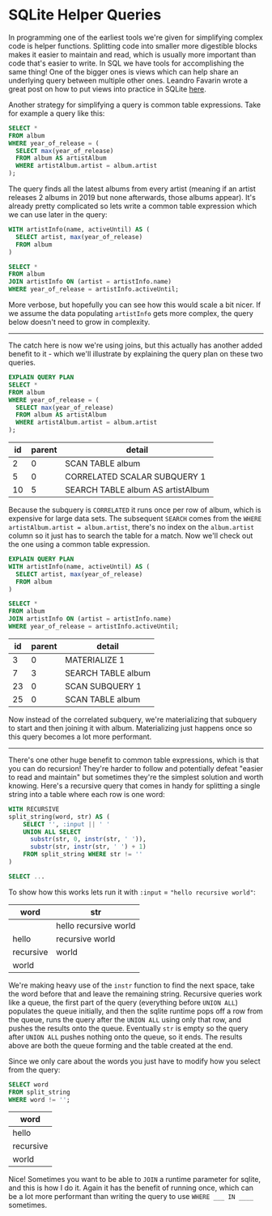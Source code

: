 # SQLite Helper Queries


In programming one of the earliest tools we're given for simplifying complex code is helper functions.
Splitting code into smaller more digestible blocks makes it easier to maintain and read, which is
usually more important than code that's easier to write. In SQL we have tools for accomplishing
the same thing! One of the bigger ones is views which
can help share an underlying query between multiple other ones. Leandro Favarin wrote a great
post on how to put views into practice in SQLite [here](https://leandrofavarin.com/sqldelight-powerful-codegen).

Another strategy for simplifying a query is common table expressions. Take for example a query like this:

```sql
SELECT *
FROM album
WHERE year_of_release = (
  SELECT max(year_of_release)
  FROM album AS artistAlbum
  WHERE artistAlbum.artist = album.artist
);
```

The query finds all the latest albums from every artist (meaning if an artist releases 2 albums in 2019 but none afterwards, those albums appear).
It's already pretty complicated so lets write a common table expression which we can use later in the query:

```sql
WITH artistInfo(name, activeUntil) AS (
  SELECT artist, max(year_of_release)
  FROM album
)

SELECT *
FROM album
JOIN artistInfo ON (artist = artistInfo.name)
WHERE year_of_release = artistInfo.activeUntil;
```

More verbose, but hopefully you can see how this would scale a bit nicer. If we assume the data populating `artistInfo`
gets more complex, the query below doesn't need to grow in complexity.
 
---
 
The catch here is now we're using joins,
but this actually has another added benefit to it - which we'll illustrate by explaining the query plan on these two queries.

```sql
EXPLAIN QUERY PLAN
SELECT *
FROM album
WHERE year_of_release = (
  SELECT max(year_of_release)
  FROM album AS artistAlbum
  WHERE artistAlbum.artist = album.artist
);
```

| id | parent | detail                            |
|----|--------|-----------------------------------|
| 2  | 0      | SCAN TABLE album                  |
| 5  | 0      | CORRELATED SCALAR SUBQUERY 1      |
| 10 | 5      | SEARCH TABLE album AS artistAlbum |

Because the subquery is `CORRELATED` it runs once per row of album, which is expensive for large data sets.
The subsequent `SEARCH` comes from the `WHERE artistAlbum.artist = album.artist`, there's no index on the `album.artist`
column so it just has to search the table for a match. Now we'll check out the one using a common table expression.

```sql
EXPLAIN QUERY PLAN
WITH artistInfo(name, activeUntil) AS (
  SELECT artist, max(year_of_release)
  FROM album
)

SELECT *
FROM album
JOIN artistInfo ON (artist = artistInfo.name)
WHERE year_of_release = artistInfo.activeUntil;
```

| id | parent | detail             |
|----|--------|--------------------|
| 3  | 0      | MATERIALIZE 1      |
| 7  | 3      | SEARCH TABLE album |
| 23 | 0      | SCAN SUBQUERY 1    |
| 25 | 0      | SCAN TABLE album   |

Now instead of the correlated subquery, we're materializing that subquery to start and then joining it with album. Materializing
just happens once so this query becomes a lot more performant.

---
 
There's one other huge benefit to common table expressions, which is that you can do
recursion! They're harder to follow and potentially defeat "easier to read and maintain" but sometimes they're the simplest solution and worth
knowing. Here's a recursive query that comes in handy for splitting a single string into a table where each row is one word:

```sql
WITH RECURSIVE
split_string(word, str) AS (
    SELECT '', :input || ' '
    UNION ALL SELECT
      substr(str, 0, instr(str, ' ')),
      substr(str, instr(str, ' ') + 1)
    FROM split_string WHERE str != ''
)

SELECT ...
```

To show how this works lets run it with `:input` = `"hello recursive world"`:

| word      | str                    |
|-----------|------------------------|
|           | hello recursive world  |
| hello     | recursive world        |
| recursive | world                  |
| world     |                        |

We're making heavy use of the `instr` function to find the next space, take the word before that and leave the remaining string. Recursive
queries work like a queue, the first part of the query (everything before `UNION ALL`) populates the queue initially, and
then the sqlite runtime pops off a row from the queue, runs the query after the `UNION ALL` using only that row, and pushes the results onto the
queue. Eventually `str` is empty so the query after `UNION ALL` pushes nothing onto the queue, so it ends. The results above are both the queue forming
and the table created at the end.
 
Since we only care about the words you just have to modify how you select from the query:

```sql
SELECT word
FROM split_string
WHERE word != '';
```

| word      |
|-----------|
| hello     |
| recursive |
| world     |

Nice! Sometimes you want to be able to `JOIN` a runtime parameter for sqlite, and this is how I do it. Again it has the benefit of running once,
which can be a lot more performant than writing the query to use `WHERE ___ IN ____` sometimes.

